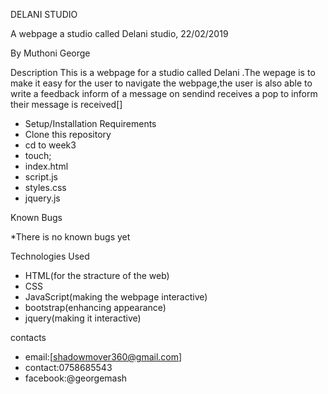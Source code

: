 DELANI STUDIO

A webpage a studio called Delani studio, 22/02/2019

By Muthoni George

Description
This is a webpage for a studio called Delani .The wepage is to make it easy for the user to navigate the webpage,the user is also able to write a feedback inform of a message on sendind receives a pop to inform their message is received[]

* Setup/Installation Requirements
* Clone this repository
* cd to week3
* touch;
* index.html
* script.js
* styles.css
* jquery.js

Known Bugs

*There is no known bugs yet

Technologies Used
* HTML(for the stracture of the web)
* CSS 
* JavaScript(making the webpage interactive)
* bootstrap(enhancing appearance)
* jquery(making it interactive)

contacts
* email:[shadowmover360@gmail.com]
* contact:0758685543
* facebook:@georgemash


